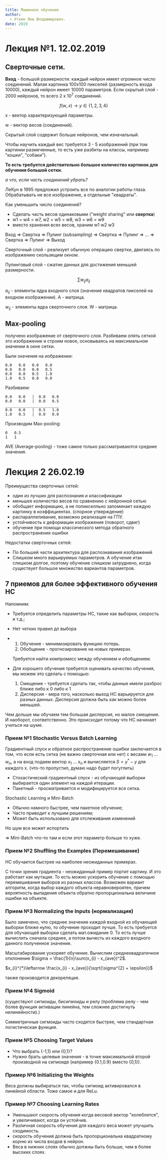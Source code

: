 ```yaml
---
title: Машинное обучение
author:
  - Уткин Лев Владимирович.
date: 2019
---
```


# Лекция №1. 12.02.2019
## Сверточные сети.
**Вход** - большой размерности: каждый нейрон имеет огромное число соединений. Малая картинка 100x100 пикселей (размерность входа 10000), каждый нейрон имеет 10000 параметров. Если скрытый слой - 2000 нейронов, то всего 2 х $10^7$ соединений.

$$
f(w,x) \rightarrow y \in \{1,2,3,4\}
$$



x - вектор характеризующий параметры.

w - вектор весов (соединений).

Скрытый слой содержит больше нейронов, чем изначальный.

Чтобы научить каждый вес требуется 3 - 5 изображений (при том картинки размеченные, то есть уже разбиты на классы, например "кошки", "собаки").

**То есть требуется действительно большое количество картинок для обучения большой сетки.**

*а что, если часть соединений убрать?*

ЛеКун в 1995 предложил устроить все по аналогии работы глаза. Обрабатывать не все изображение, а отдельные "квадраты".

Как уменьшить число соединений?
- Сделать часть весов одинаковыми ("weight sharing" или **свертка**)
- w1 = w4 = w7, w2 = w5 = w8, w3 = w6 = w9
- вместо хранения всех весов, храним w1 w2 w3

Вход
$\Rightarrow$
Свертка 
$\Rightarrow$ 
Пулинг (subsampling)
$\Rightarrow$
Свертка
$\Rightarrow$
Пулинг
$\Rightarrow$
...
$\Rightarrow$
Свертка
$\Rightarrow$
Пулинг
$\Rightarrow$
Выход

Сверточный слой - реализует обычную операцию свертки, двигаясь по изображению скользящим окном.

Пулинговый слой - сжатие данных для достижения меньшей размерности.

$$
\sum w_{ij} a_{ij}
$$

$а_{ij}$ - элементы ядра входного слоя (значение квадратов пикселей на входном изображении). А - матрица.

$w_{ij}$ - элементы ядра сверточного слоя. W - матрица.

## Max-pooling

получено изображение от сверточного слоя. Разбиваем опять сеткой это изображение и строим новое, основываясь на максимальном значении в окне сетки. 

Были значения на иображении:

```
0.0   0.0   0.0   0.0 
0.0   0.0   0.0   0.5
0.0   0.0   0.5   1.0
1.0   0.5   0.0   0.0
```

Разбиваем:

```
0.0   0.0   |  0.0   0.0 
0.0   0.0   |  0.0   0.5
________________________
0.0   0.0   |  0.5   1.0
1.0   0.5   |  0.0   0.0
```

Производим Max-pooling:

```
0   0.5
1   1
```

AVE (Average-pooling) - тоже самое только рассматриваются средние значения.
<!-- 
pandoc Lec.md -o Lec.pdf --listings --toc --include-in-header header.tex -V documentclass=report --highlight-style tango --number-sections --variable subparagraph -->

# Лекция 2 26.02.19
 
Преимущества сверточных сетей:

 - один из лучших для распознания и классификации
 - меньшее количество весов по сравнению с нейронной сетью
 - обобщает информацию, а не попикселльно запоминает каждую картинку в коэффициентах. (спорное утверждение)
 - распараллеливание, возможно реализация на ГПУ.
 - устойчивость к деформации изображения (поворот, сдвиг)
 - обучение при помощи классического метода обратного распространения ошибки

Недостатки сверточных сетей:

- По большей части архитектура для распознавания изображений
- Слишком много варьируемых параметров. А обучение итак слишком долгое, поэтому обучение слишком затруднено, когда существует большое множество вариантов параметров. 

## 7 приемов для более эффективного обучения НС

Напомним:

- Требуется определить параметры НС, такие как выборки, скорость и т.д.;
- Нет четких правил дл выбора
- 1. Обучение - минимизировать функцию потерь.
  2. Обобщение - прогнозирование на новых примерах. 
  
  Требуется найти компромисс между обучением и обобщением.
- Для хорошего обучения требуется оценивать качество обучения, мы можем это сделать с помощью:
    1. Смещение - требуется сделать так, чтобы данные имели разброс ближе либо к 0 либо к 1
    2. Дисперсия - мера того, насколько выход НС варьируется для разных данных. Дисперсия должна быть как можно более меньшей.

Чем дольше мы обучаем тем большая дисперсия, но малое смещение. И наоборот, соответственно. Это происходит потому что НС начинает учиться на шуме.

### Прием №1 Stochastic Versus Batch Learning

Градиентный спуск и обратное распространение ошибки заключается в том, что если есть сетка (не важно сверточная или нет) с весами $w_1$ ... $w_n$, а на вход подаем вектор $x_1$ ... $x_n$ и вычисляется $S = y^{*} - y$ для каждого x. (что-то пропустил, думаю надо будет погуглить)

- Стохастический градиентный спуск - из обучающей выборки выбирается один элемент на каждой итерации.
- Пакетный - просматривается и модифицируется вся сетка.

Stochastic Learning и Mini-Batch

- Обычно намного быстрее, чем пакетное обучение;
- Часто приводит к лучшим решениям; 
- Может быть использовано для отслеживания изменений

Но шум все может испортить

=> Mini-Batch что-то там и если этот параметр больше то хуже.

### Прием №2 Shuffling the Examples (Перемешивание)

НС обучается быстрее на наиболее неожиданных примерах.

С точки зрения градиента - неожиданный пример портит картину. И это работает как мутация. То есть можно ускорить обучение с помощью перемешивания выборов из разных классов. Возможен вариант алгоритм, когда выбор каждого объекта неравновероятен, причем вероятность выпадения объекта обратно пропорциональна величине ошибки на объекте.

### Прием №3 Normalizing the Inputs (нормализация)

Было замечено, что среднее значение каждой входной из обучающей выборки ближе нулю, то обучение проходит лучше. То есть требуется для обучающей выборки сделать мат.ожидание 0. То есть лучше вычислить сначала среднее, а потом вычесть из каждого входного данного полученное значение.

Масштабирование ускоряет обучение. Вычислим среднеквадратичное отклонение $\sigma = \frac{1}{n}\sum(x_{i} - x_{ave})^2$. 

$x_{i}^{*}\leftarrow \frac{x_{i} - x_{ave}}{\sqrt{\sigma^{2} + \epsilon}}$

также производится декореляция.

### Прием №4 Sigmoid

(существуют сигмоиды, бисигмоиды и релу (проблема релу - чем более функция активации линейна, тем сложнее достигнуть нелинейности).) 

Симметричные сигмоиды часто сходятся быстрее, чем стандартная логистическая функция.

### Прием №5 Choosing Target Values

- Что выбрать {-1,1} или {0,1}?
- Нужно брать целевые значения - в точке максимальной второй производной на сигмоиде (например {0.1,0.9} вместо {0,1}).

### Пример №6 Initializing the Weights

Веса должны выбираться так, чтобы сигмоид активировался в линейной области. Тоже самое и для ReLu. 

### Пример №7 Choosing Learning Rates

- Уменьшают скорость обучения когда весовой вектор "колеблется", и увеличивают, когда он устойчив.
- Различная скорость обучения для каждого веса может улучшить сходимость.
- скорость обучения должна быть пропорциональна квадратному корню из числа входов в нейрон.
- Веса в нижних слоях обычно должны быть больше, чем в более высоких слоях.
